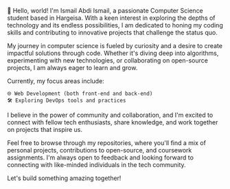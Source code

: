 👋 Hello, world! I'm Ismail Abdi Ismail, a passionate Computer Science student based in Hargeisa. With a keen interest in exploring the depths of technology and its endless possibilities, I am dedicated to honing my coding skills and contributing to innovative projects that challenge the status quo.

My journey in computer science is fueled by curiosity and a desire to create impactful solutions through code. Whether it's diving deep into algorithms, experimenting with new technologies, or collaborating on open-source projects, I am always eager to learn and grow.

Currently, my focus areas include:

    🌐 Web Development (both front-end and back-end)
    🛠️ Exploring DevOps tools and practices

I believe in the power of community and collaboration, and I'm excited to connect with fellow tech enthusiasts, share knowledge, and work together on projects that inspire us.

Feel free to browse through my repositories, where you'll find a mix of personal projects, contributions to open-source, and coursework assignments. I'm always open to feedback and looking forward to connecting with like-minded individuals in the tech community.

Let's build something amazing together!

<!---
awalismo123/awalismo123 is a ✨ special ✨ repository because its `README.md` (this file) appears on your GitHub profile.
You can click the Preview link to take a look at your changes.
--->
